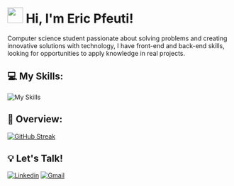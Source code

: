 # <img src="https://raw.githubusercontent.com/nixin72/nixin72/master/wave.gif" style="width:35px;"> Hi, I'm Eric Pfeuti! 

Computer science student passionate about solving problems and creating innovative solutions with technology, I have front-end and back-end skills, looking for opportunities to apply knowledge in real projects.

## 💻 My Skills:

![My Skills](https://go-skill-icons.vercel.app/api/icons?i=html,css,javascript,nodejs,python,mongodb,sqlserver,bootstrap,photoshop,vercel,=true)

## 🌌 Overview:

[![GitHub Streak](https://streak-stats.demolab.com/?user=ericpfeuti&theme=highcontrast)](https://git.io/streak-stats)

## 💡 Let's Talk!

[![Linkedin](https://img.shields.io/badge/LinkedIn-0077B5?style=for-the-badge&logo=linkedin&logoColor=white)](https://www.linkedin.com/in/eric-pfeuti-b481142a8/)
[![Gmail](https://img.shields.io/static/v1?message=Gmail&logo=gmail&label=&color=D14836&logoColor=white&labelColor=&style=for-the-badge)](mailto:eric.pfeuti2007@gmail.com)

